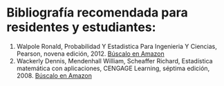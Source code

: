 # Bibliografía recomendada para residentes y estudiantes:

1. Walpole Ronald, Probabilidad Y Estadistica Para Ingenieria Y Ciencias, Pearson, novena edición, 2012. [Búscalo en Amazon](https://www.amazon.com.mx/s/ref=nb_sb_noss?__mk_es_MX=%C3%85M%C3%85%C5%BD%C3%95%C3%91&url=search-alias%3Daps&field-keywords=estadistica+walpole+&rh=i%3Aaps%2Ck%3Aestadistica+walpole+)
2. Wackerly Dennis, Mendenhall William, Scheaffer Richard, Estadística matemática con aplicaciones, CENGAGE Learning, séptima edición, 2008. [Búscalo en Amazon](https://www.amazon.com.mx/s/ref=nb_sb_noss?__mk_es_MX=%C3%85M%C3%85%C5%BD%C3%95%C3%91&url=search-alias%3Daps&field-keywords=estadistica+matematica+con+aplicaciones+wackerly)
